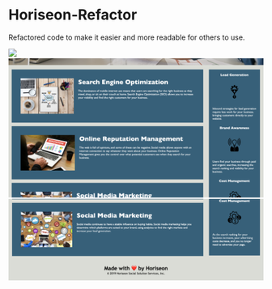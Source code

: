 # Horiseon-Refactor
Refactored code to make it easier and more readable for others to use.

![](assets/horiseon-1.png)
![](assets/horiseon-2.png)
![](assets/horiseon-3.png)
